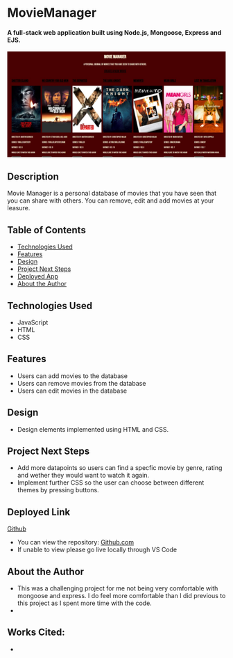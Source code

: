 # MovieManager

#### A full-stack web application built using Node.js, Mongoose, Express and EJS.
<img src="./pictures/homePage.jpeg" alt="Movie Manager ScreenShot"/>

## Description
Movie Manager is a personal database of movies that you have seen that you can share with others. You can remove, edit and add movies at your leasure. 

## Table of Contents
* [Technologies Used](#technologiesused)
* [Features](#features)
* [Design](#design)
* [Project Next Steps](#nextsteps)
* [Deployed App](#deployment)
* [About the Author](#author)

## <a name="technologiesused"></a>Technologies Used
* JavaScript
* HTML
* CSS


## Features
* Users can add movies to the database
* Users can remove movies from the database
* Users can edit movies in the database

## <a name="design"></a>Design
* Design elements implemented using HTML and CSS. 


## <a name="nextsteps"></a>Project Next Steps
* Add more datapoints so users can find a specfic movie by genre, rating and wether they would want to watch it again. 
* Implement further CSS so the user can choose between different themes by pressing buttons.

## <a name="deployment"></a>Deployed Link
[Github](https://jafbath.github.io/blackjack/)

* You can view the repository:
[Github.com](https://github.com/jafbath/blackjack)
* If unable to view please go live locally through VS Code

## <a name="author"></a>About the Author
* This was a challenging project for me not being very comfortable with mongoose and express. I do feel more comfortable than I did previous to this project as I spent more time with the code.
* 
    
## Works Cited:
* 